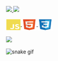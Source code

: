 <div>
  <a href="https://github.com/moniqueBondezan
">
  <img height="180em" src="https://github-readme-stats.vercel.app/api?username=moniqueBondezan&show_icons=true&theme=radical&include_all_commits=true&count_public=true"/>
  <img height="180em" src="https://github-readme-stats.vercel.app/api/top-langs/?username=moniqueBondezan&layout=compact&langs_count=6&theme=radical"/>
</div>
<div style="display: inline_block"><br>
  <img align="center" alt="Js" height="30" width="40" src="https://raw.githubusercontent.com/devicons/devicon/master/icons/javascript/javascript-plain.svg">
  <img align="center" alt="HTML" height="30" width="40" src="https://raw.githubusercontent.com/devicons/devicon/master/icons/html5/html5-original.svg">
  <img align="center" alt="CSS" height="30" width="40" src="https://raw.githubusercontent.com/devicons/devicon/master/icons/css3/css3-original.svg">
</div>
 
 <br>
 
<div> 
  <a href = "mailto:monique.bondezan@gmail.com"><img src="https://img.shields.io/badge/-Gmail-%23333?style=for-the-badge&logo=gmail&logoColor=white" target="_blank"></a>
   
 ![snake gif](https://github.com/seu_usuario/moniqueBondezan/blob/output/github-contribution-grid-snake.svg)

</div>

